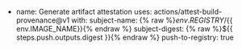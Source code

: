 * name: Generate artifact attestation
  uses: actions/attest-build-provenance@v1
  with:
    subject-name: {% raw %}${{ env.REGISTRY }}/${{ env.IMAGE_NAME}}{% endraw %}
    subject-digest: {% raw %}${{ steps.push.outputs.digest }}{% endraw %}
    push-to-registry: true
